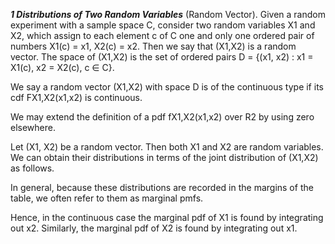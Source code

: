 ***1 Distributions of Two Random Variables***
(Random Vector). Given a random experiment with a sample space C, consider two random variables X1 and X2, which assign to each element c of C one and only one ordered pair of numbers X1(c) = x1, X2(c) = x2. Then we say that (X1,X2) is a random vector. The space of (X1,X2) is the set of ordered pairs D = {(x1, x2) : x1 = X1(c), x2 = X2(c), c ∈ C}.

We say a random vector (X1,X2) with space D is of the continuous type if its cdf FX1,X2(x1,x2) is continuous.

We may extend the definition of a pdf fX1,X2(x1,x2) over R2 by using zero elsewhere. 

Let (X1, X2) be a random vector. Then both X1 and X2 are random variables. We can obtain their distributions in terms of the joint distribution of (X1,X2) as follows.

In general, because these distributions are recorded in the margins of the table, we often refer to them as marginal pmfs.

Hence, in the continuous case the marginal pdf of X1 is found by integrating out x2. Similarly, the marginal pdf of X2 is found by integrating out x1.

